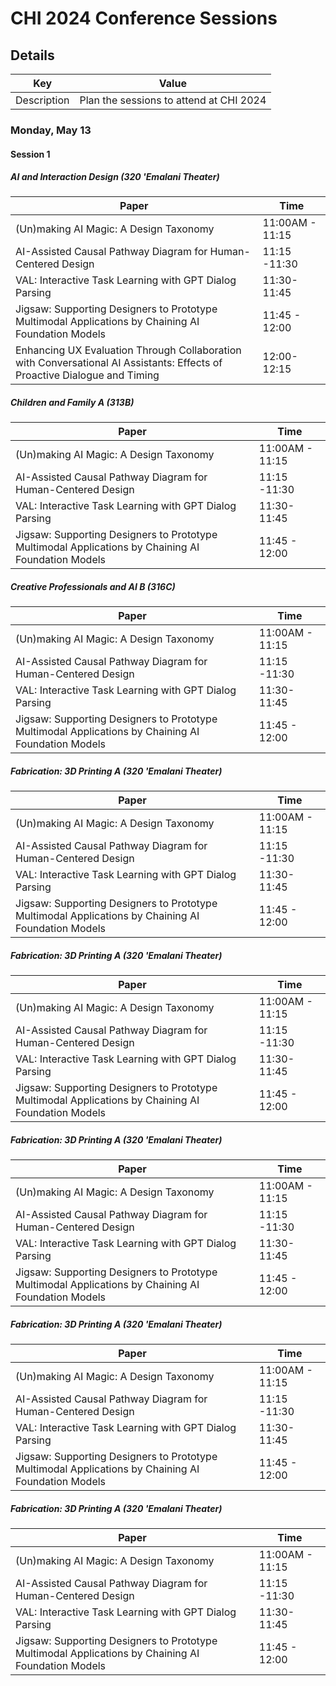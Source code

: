 # CHI 2024 Conference Sessions
## Details 
|  Key | Value|
| ------------- | ------------- |
| Description | Plan the sessions to attend at CHI 2024 |

### Monday, May 13
#### Session 1
##### AI and Interaction Design (320 'Emalani Theater)
| Paper | Time |
|-|-|
|(Un)making AI Magic: A Design Taxonomy|11:00AM - 11:15|
|AI-Assisted Causal Pathway Diagram for Human-Centered Design|11:15 -11:30|
|VAL: Interactive Task Learning with GPT Dialog Parsing|11:30-11:45|
|Jigsaw: Supporting Designers to Prototype Multimodal Applications by Chaining AI Foundation Models|11:45 - 12:00|
|Enhancing UX Evaluation Through Collaboration with Conversational AI Assistants: Effects of Proactive Dialogue and Timing|12:00-12:15|

##### Children and Family A (313B)
| Paper | Time |
|-|-|
|(Un)making AI Magic: A Design Taxonomy|11:00AM - 11:15|
|AI-Assisted Causal Pathway Diagram for Human-Centered Design|11:15 -11:30|
|VAL: Interactive Task Learning with GPT Dialog Parsing|11:30-11:45|
|Jigsaw: Supporting Designers to Prototype Multimodal Applications by Chaining AI Foundation Models|11:45 - 12:00|


##### Creative Professionals and AI B (316C)
| Paper | Time |
|-|-|
|(Un)making AI Magic: A Design Taxonomy|11:00AM - 11:15|
|AI-Assisted Causal Pathway Diagram for Human-Centered Design|11:15 -11:30|
|VAL: Interactive Task Learning with GPT Dialog Parsing|11:30-11:45|
|Jigsaw: Supporting Designers to Prototype Multimodal Applications by Chaining AI Foundation Models|11:45 - 12:00|


##### Fabrication: 3D Printing A (320 'Emalani Theater)
| Paper | Time |
|-|-|
|(Un)making AI Magic: A Design Taxonomy|11:00AM - 11:15|
|AI-Assisted Causal Pathway Diagram for Human-Centered Design|11:15 -11:30|
|VAL: Interactive Task Learning with GPT Dialog Parsing|11:30-11:45|
|Jigsaw: Supporting Designers to Prototype Multimodal Applications by Chaining AI Foundation Models|11:45 - 12:00|

##### Fabrication: 3D Printing A (320 'Emalani Theater)
| Paper | Time |
|-|-|
|(Un)making AI Magic: A Design Taxonomy|11:00AM - 11:15|
|AI-Assisted Causal Pathway Diagram for Human-Centered Design|11:15 -11:30|
|VAL: Interactive Task Learning with GPT Dialog Parsing|11:30-11:45|
|Jigsaw: Supporting Designers to Prototype Multimodal Applications by Chaining AI Foundation Models|11:45 - 12:00|

##### Fabrication: 3D Printing A (320 'Emalani Theater)
| Paper | Time |
|-|-|
|(Un)making AI Magic: A Design Taxonomy|11:00AM - 11:15|
|AI-Assisted Causal Pathway Diagram for Human-Centered Design|11:15 -11:30|
|VAL: Interactive Task Learning with GPT Dialog Parsing|11:30-11:45|
|Jigsaw: Supporting Designers to Prototype Multimodal Applications by Chaining AI Foundation Models|11:45 - 12:00|

##### Fabrication: 3D Printing A (320 'Emalani Theater)
| Paper | Time |
|-|-|
|(Un)making AI Magic: A Design Taxonomy|11:00AM - 11:15|
|AI-Assisted Causal Pathway Diagram for Human-Centered Design|11:15 -11:30|
|VAL: Interactive Task Learning with GPT Dialog Parsing|11:30-11:45|
|Jigsaw: Supporting Designers to Prototype Multimodal Applications by Chaining AI Foundation Models|11:45 - 12:00|

##### Fabrication: 3D Printing A (320 'Emalani Theater)
| Paper | Time |
|-|-|
|(Un)making AI Magic: A Design Taxonomy|11:00AM - 11:15|
|AI-Assisted Causal Pathway Diagram for Human-Centered Design|11:15 -11:30|
|VAL: Interactive Task Learning with GPT Dialog Parsing|11:30-11:45|
|Jigsaw: Supporting Designers to Prototype Multimodal Applications by Chaining AI Foundation Models|11:45 - 12:00|




